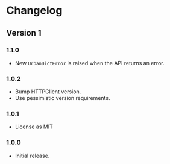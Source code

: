 # Changelog
## Version 1
### 1.1.0
* New `UrbanDictError` is raised when the API returns an error.

### 1.0.2
* Bump HTTPClient version.
* Use pessimistic version requirements.

### 1.0.1
* License as MIT

### 1.0.0
* Initial release.
